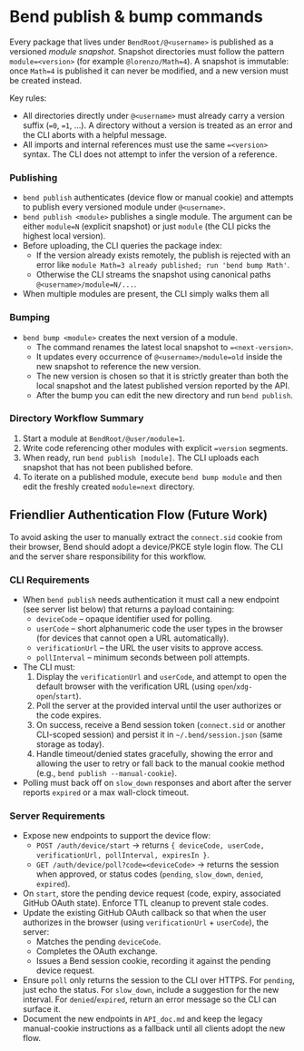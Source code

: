 
# Bend publish & bump commands

Every package that lives under `BendRoot/@<username>` is published as a
versioned *module snapshot*. Snapshot directories must follow the pattern
`module=<version>` (for example `@lorenzo/Math=4`).  A snapshot is immutable:
once `Math=4` is published it can never be modified, and a new version must be
created instead.

Key rules:

- All directories directly under `@<username>` must already carry a version
  suffix (`=0`, `=1`, …). A directory without a version is treated as an error
  and the CLI aborts with a helpful message.
- All imports and internal references must use the same `=<version>` syntax.
  The CLI does not attempt to infer the version of a reference.

### Publishing

- `bend publish` authenticates (device flow or manual cookie) and attempts to
  publish every versioned module under `@<username>`.
- `bend publish <module>` publishes a single module. The argument can be either
  `module=N` (explicit snapshot) or just `module` (the CLI picks the highest
  local version).
- Before uploading, the CLI queries the package index:
  - If the version already exists remotely, the publish is rejected with an
    error like `module Math=3 already published; run 'bend bump Math'`.
  - Otherwise the CLI streams the snapshot using canonical paths
    `@<username>/module=N/...`.
- When multiple modules are present, the CLI simply walks them all

### Bumping

- `bend bump <module>` creates the next version of a module.
  - The command renames the latest local snapshot to
    `=<next-version>`.
  - It updates every occurrence of `@<username>/module=old` inside the new
    snapshot to reference the new version.
  - The new version is chosen so that it is strictly greater than both the local
    snapshot and the latest published version reported by the API.
  - After the bump you can edit the new directory and run `bend publish`.

### Directory Workflow Summary

1. Start a module at `BendRoot/@user/module=1`.
2. Write code referencing other modules with explicit `=version` segments.
3. When ready, run `bend publish [module]`. The CLI uploads each snapshot that
   has not been published before.
4. To iterate on a published module, execute `bend bump module` and then edit
   the freshly created `module=next` directory.

## Friendlier Authentication Flow (Future Work)

To avoid asking the user to manually extract the `connect.sid` cookie from their browser, Bend should adopt a device/PKCE style login flow. The CLI and the server share responsibility for this workflow.

### CLI Requirements

- When `bend publish` needs authentication it must call a new endpoint (see server list below) that returns a payload containing:
  - `deviceCode` – opaque identifier used for polling.
  - `userCode` – short alphanumeric code the user types in the browser (for devices that cannot open a URL automatically).
  - `verificationUrl` – the URL the user visits to approve access.
  - `pollInterval` – minimum seconds between poll attempts.
- The CLI must:
  1. Display the `verificationUrl` and `userCode`, and attempt to open the default browser with the verification URL (using `open`/`xdg-open`/`start`).
  2. Poll the server at the provided interval until the user authorizes or the code expires.
  3. On success, receive a Bend session token (`connect.sid` or another CLI-scoped session) and persist it in `~/.bend/session.json` (same storage as today).
  4. Handle timeout/denied states gracefully, showing the error and allowing the user to retry or fall back to the manual cookie method (e.g., `bend publish --manual-cookie`).
- Polling must back off on `slow_down` responses and abort after the server reports `expired` or a max wall-clock timeout.

### Server Requirements

- Expose new endpoints to support the device flow:
  - `POST /auth/device/start` → returns `{ deviceCode, userCode, verificationUrl, pollInterval, expiresIn }`.
  - `GET /auth/device/poll?code=<deviceCode>` → returns the session when approved, or status codes (`pending`, `slow_down`, `denied`, `expired`).
- On `start`, store the pending device request (code, expiry, associated GitHub OAuth state). Enforce TTL cleanup to prevent stale codes.
- Update the existing GitHub OAuth callback so that when the user authorizes in the browser (using `verificationUrl` + `userCode`), the server:
  - Matches the pending `deviceCode`.
  - Completes the OAuth exchange.
  - Issues a Bend session cookie, recording it against the pending device request.
- Ensure `poll` only returns the session to the CLI over HTTPS. For `pending`, just echo the status. For `slow_down`, include a suggestion for the new interval. For `denied`/`expired`, return an error message so the CLI can surface it.
- Document the new endpoints in `API_doc.md` and keep the legacy manual-cookie instructions as a fallback until all clients adopt the new flow.
